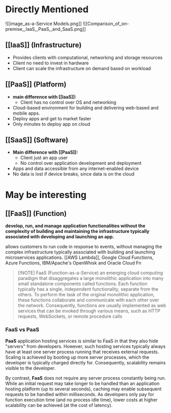 # Directly Mentioned
![[image_as-a-Service Models.png]]
![[Comparison_of_on-premise,_IaaS,_PaaS,_and_SaaS.png]]
## [[IaaS]] (Infrastructure)
- Provides clients with computational, networking and storage resources
- Client no need to invest in hardware
- Client can scale the infrastructure on demand based on workload
## [[PaaS]] (Platform)
- **main difference with [[IaaS]]:**
	- Client has no control over OS and networking
- Cloud-based environment for building and delivering web-based and mobile apps.
- Deploy apps and get to market faster
- Only minutes to deploy app on cloud
## [[SaaS]] (Software)
- **Main difference with [[PaaS]]:**
	- Client just an app user
	- No control over application development and deployment
- Apps and data accessible from any internet-enabled device
- No data is lost if device breaks, since data is on the cloud
# May be interesting
## [[FaaS]] (Function)
**develop, run, and manage application functionalities without the complexity of building and maintaining the infrastructure typically associated with developing and launching an app.**

allows customers to run code in response to events, without managing the complex infrastructure typically associated with building and launching microservices applications. [[AWS Lambda]], Google Cloud Functions, Azure Functions, IBM/Apache's OpenWhisk and Oracle Cloud Fn

> [!NOTE] FaaS (Function-as-a-Service)
> an emerging cloud computing paradigm that disaggregates a large monolithic application into many small standalone components called functions. Each function typically has a single, independent functionality, separate from the others. To perform the task of the original monolithic application, these functions collaborate and communicate with each other over the network. Consequently, functions are usually implemented as web services that can be invoked through various means, such as HTTP requests, WebSockets, or remote procedure calls


### FaaS vs PaaS
**PaaS** application hosting services is similar to FaaS in that they also hide "servers" from developers. However, such hosting services typically always have at least one server process running that receives external requests. Scaling is achieved by booting up more server processes, which the developer is typically charged directly for. Consequently, scalability remains visible to the developer.

By contrast, **FaaS** does not require any server process constantly being run. While an initial request may take longer to be handled than an application hosting platform (up to several seconds), caching may enable subsequent requests to be handled within milliseconds. As developers only pay for function execution time (and no process idle time), lower costs at higher scalability can be achieved (at the cost of latency).

